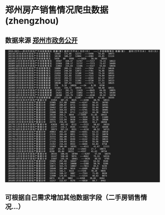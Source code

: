 # 郑州房产销售情况爬虫数据(zhengzhou)
## 数据来源 [郑州市政务公开](http://public.zhengzhou.gov.cn) 
![avatar](/2016-2021房产销售情况.png)
## 可根据自己需求增加其他数据字段（二手房销售情况...）